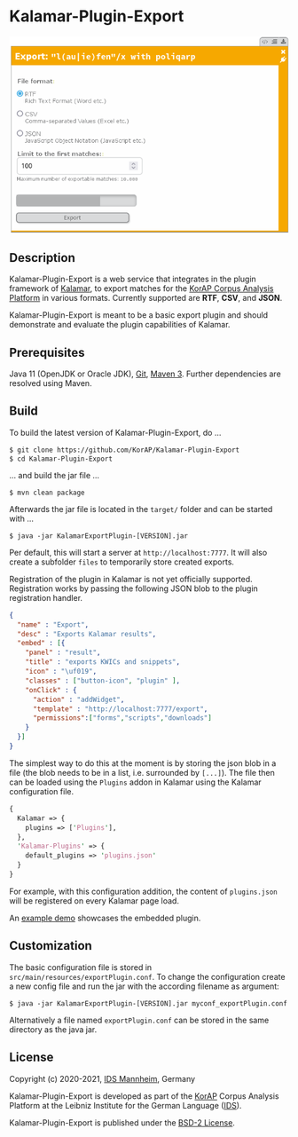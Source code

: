 # Kalamar-Plugin-Export

![Kalamar-Plugin-Export Screenshot](https://raw.githubusercontent.com/KorAP/Kalamar-Plugin-Export/master/misc/kalamar-export-screenshot.png)

## Description

Kalamar-Plugin-Export is a web service that integrates in the plugin framework of
[Kalamar](https://github.com/KorAP/Kalamar), to export matches for the
[KorAP Corpus Analysis Platform](https://korap.ids-mannheim.de/) in various formats.
Currently supported are **RTF**, **CSV**, and **JSON**.

Kalamar-Plugin-Export is meant to be a basic export plugin and should
demonstrate and evaluate the plugin capabilities of Kalamar.


## Prerequisites

Java 11 (OpenJDK or Oracle JDK),
[Git](http://git-scm.com/),
[Maven 3](https://maven.apache.org/).
Further dependencies are resolved using Maven.


## Build

To build the latest version of Kalamar-Plugin-Export, do ...

```shell
$ git clone https://github.com/KorAP/Kalamar-Plugin-Export
$ cd Kalamar-Plugin-Export
```

... and build the jar file ...


```shell
$ mvn clean package
```

Afterwards the jar file is located in the `target/` folder and can
be started with ...

```shell
$ java -jar KalamarExportPlugin-[VERSION].jar
```

Per default, this will start a server at `http://localhost:7777`.
It will also create a subfolder `files` to temporarily store created
exports.

Registration of the plugin in Kalamar is not yet officially supported.
Registration works by passing the following JSON blob
to the plugin registration handler.

```json
{
  "name" : "Export",
  "desc" : "Exports Kalamar results",
  "embed" : [{
    "panel" : "result",
    "title" : "exports KWICs and snippets",
    "icon" : "\uf019",
    "classes" : ["button-icon", "plugin" ],
    "onClick" : {
      "action" : "addWidget",
      "template" : "http://localhost:7777/export",
      "permissions":["forms","scripts","downloads"]
    }
  }]
}
```

The simplest way to do this at the moment is by storing the json
blob in a file (the blob needs to be in a list, i.e. surrounded by `[...]`).
The file then can be loaded using the `Plugins` addon in Kalamar using the
Kalamar configuration file.

```perl
{
  Kalamar => {
    plugins => ['Plugins'],
  },
  'Kalamar-Plugins' => {
    default_plugins => 'plugins.json'
  }
}
```

For example, with this configuration addition, the content
of `plugins.json` will be registered on every Kalamar page load.

An [example demo](https://github.com/KorAP/Kalamar/blob/master/dev/demo/export.html)
showcases the embedded plugin.


## Customization

The basic configuration file is stored in `src/main/resources/exportPlugin.conf`.
To change the configuration create a new config file and run the jar with the
according filename as argument:

```shell
$ java -jar KalamarExportPlugin-[VERSION].jar myconf_exportPlugin.conf
```

Alternatively a file named `exportPlugin.conf` can be stored in the
same directory as the java jar.

## License

Copyright (c) 2020-2021, [IDS Mannheim](https://www.ids-mannheim.de/), Germany

Kalamar-Plugin-Export is developed as part of the [KorAP](https://korap.ids-mannheim.de/)
Corpus Analysis Platform at the Leibniz Institute for the German Language
([IDS](https://www.ids-mannheim.de/)).

Kalamar-Plugin-Export is published under the
[BSD-2 License](https://raw.githubusercontent.com/KorAP/Kalamar-Plugin-Export/master/LICENSE).
